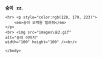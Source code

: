 <!DOCTYPE html>
<html>
    <head> 
        <meta charset="utf-8">
        <title>sungsung2</title>
    </head>
    <body>
       <p> <strong style="color:black">
         숭이 &nbsp; zz.
        </strong></p>

    <hr> <p style="color:rgb(128, 179, 223)">
        <em>숭아 오백원 빌려줘</em>
    </p>
    <br> <img src="images\숭2.gif"
    alt="숭이 이미지" 
    width="100" height="100" /><br/>

    </body>
</html>
